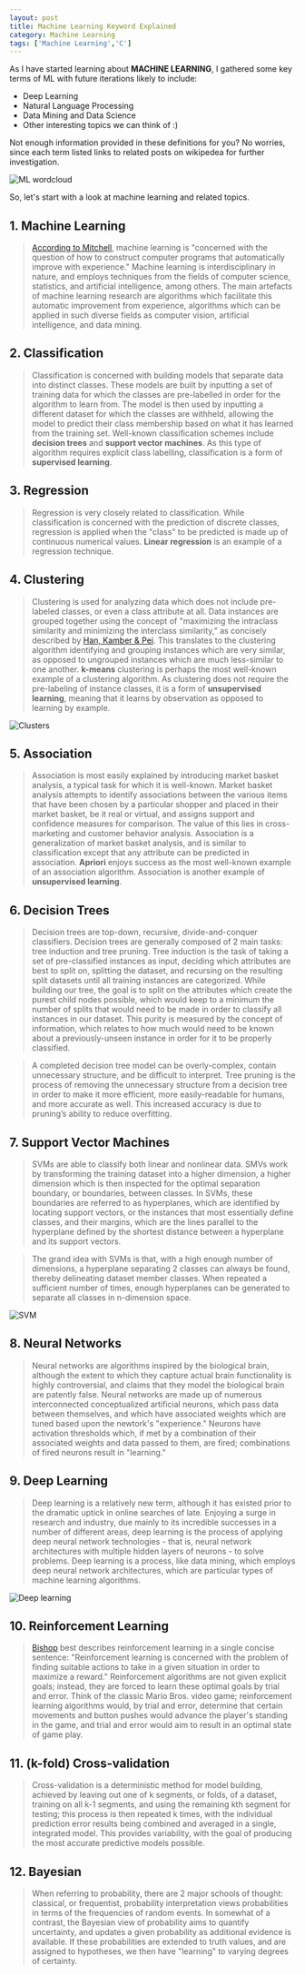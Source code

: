 ```yaml
---
layout: post
title: Machine Learning Keyword Explained
category: Machine Learning
tags: ['Machine Learning','C']
---
```


As I have started learning about **MACHINE LEARNING**, I gathered some key terms of ML with future iterations likely to include:

* Deep Learning
* Natural Language Processing
* Data Mining and Data Science
* Other interesting topics we can think of :)

Not enough information provided in these definitions for you? No worries, since each term listed links to related posts on wikipedea for further investigation.

![ML wordcloud](/public/images/ml-wordcloud.jpg)

So, let's start with a look at machine learning and related topics.

## 1. Machine Learning
 
>[According to Mitchell](http://www.cs.cmu.edu/~tom/mlbook.html), machine learning is "concerned with the question of how to construct computer programs that automatically improve with experience." Machine learning is interdisciplinary in nature, and employs techniques from the fields of computer science, statistics, and artificial intelligence, among others. The main artefacts of machine learning research are algorithms which facilitate this automatic improvement from experience, algorithms which can be applied in such diverse fields as computer vision, artificial intelligence, and data mining.

## 2. Classification
 
>Classification is concerned with building models that separate data into distinct classes. These models are built by inputting a set of training data for which the classes are pre-labelled in order for the algorithm to learn from. The model is then used by inputting a different dataset for which the classes are withheld, allowing the model to predict their class membership based on what it has learned from the training set. Well-known classification schemes include **decision trees** and **support vector machines**. As this type of algorithm requires explicit class labelling, classification is a form of **supervised learning**.

## 3. Regression
 
>Regression is very closely related to classification. While classification is concerned with the prediction of discrete classes, regression is applied when the "class" to be predicted is made up of continuous numerical values. **Linear regression** is an example of a regression technique.

## 4. Clustering
 
>Clustering is used for analyzing data which does not include pre-labeled classes, or even a class attribute at all. Data instances are grouped together using the concept of "maximizing the intraclass similarity and minimizing the interclass similarity," as concisely described by [Han, Kamber & Pei](http://hanj.cs.illinois.edu/bk3/). This translates to the clustering algorithm identifying and grouping instances which are very similar, as opposed to ungrouped instances which are much less-similar to one another. **k-means** clustering is perhaps the most well-known example of a clustering algorithm. As clustering does not require the pre-labeling of instance classes, it is a form of **unsupervised learning**, meaning that it learns by observation as opposed to learning by example.

![Clusters](/public/images/clusters.jpg)

## 5. Association
 
>Association is most easily explained by introducing market basket analysis, a typical task for which it is well-known. Market basket analysis attempts to identify associations between the various items that have been chosen by a particular shopper and placed in their market basket, be it real or virtual, and assigns support and confidence measures for comparison. The value of this lies in cross-marketing and customer behavior analysis. Association is a generalization of market basket analysis, and is similar to classification except that any attribute can be predicted in association. **Apriori** enjoys success as the most well-known example of an association algorithm. Association is another example of **unsupervised learning**.

## 6. Decision Trees
 
>Decision trees are top-down, recursive, divide-and-conquer classifiers. Decision trees are generally composed of 2 main tasks: tree induction and tree pruning. Tree induction is the task of taking a set of pre-classified instances as input, deciding which attributes are best to split on, splitting the dataset, and recursing on the resulting split datasets until all training instances are categorized. While building our tree, the goal is to split on the attributes which create the purest child nodes possible, which would keep to a minimum the number of splits that would need to be made in order to classify all instances in our dataset. This purity is measured by the concept of information, which relates to how much would need to be known about a previously-unseen instance in order for it to be properly classified.

>A completed decision tree model can be overly-complex, contain unnecessary structure, and be difficult to interpret. Tree pruning is the process of removing the unnecessary structure from a decision tree in order to make it more efficient, more easily-readable for humans, and more accurate as well. This increased accuracy is due to pruning’s ability to reduce overfitting.

## 7. Support Vector Machines
 
>SVMs are able to classify both linear and nonlinear data. SMVs work by transforming the training dataset into a higher dimension, a higher dimension which is then inspected for the optimal separation boundary, or boundaries, between classes. In SVMs, these boundaries are referred to as hyperplanes, which are identified by locating support vectors, or the instances that most essentially define classes, and their margins, which are the lines parallel to the hyperplane defined by the shortest distance between a hyperplane and its support vectors.

>The grand idea with SVMs is that, with a high enough number of dimensions, a hyperplane separating 2 classes can always be found, thereby delineating dataset member classes. When repeated a sufficient number of times, enough hyperplanes can be generated to separate all classes in n-dimension space.

![SVM](/public/images/support-vector.png)

## 8. Neural Networks
 
>Neural networks are algorithms inspired by the biological brain, although the extent to which they capture actual brain functionality is highly controversial, and claims that they model the biological brain are patently false. Neural networks are made up of numerous interconnected conceptualized artificial neurons, which pass data between themselves, and which have associated weights which are tuned based upon the newtork's "experience." Neurons have activation thresholds which, if met by a combination of their associated weights and data passed to them, are fired; combinations of fired neurons result in "learning."

## 9. Deep Learning
 
>Deep learning is a relatively new term, although it has existed prior to the dramatic uptick in online searches of late. Enjoying a surge in research and industry, due mainly to its incredible successes in a number of different areas, deep learning is the process of applying deep neural network technologies - that is, neural network architectures with multiple hidden layers of neurons - to solve problems. Deep learning is a process, like data mining, which employs deep neural network architectures, which are particular types of machine learning algorithms.

![Deep learning](/public/images/cnn-architecture.jpg)

## 10. Reinforcement Learning
 
>[Bishop](http://research.microsoft.com/en-us/um/people/cmbishop/prml/) best describes reinforcement learning in a single concise sentence: "Reinforcement learning is concerned with the problem of finding suitable actions to take in a given situation in order to maximize a reward." Reinforcement algorithms are not given explicit goals; instead, they are forced to learn these optimal goals by trial and error. Think of the classic Mario Bros. video game; reinforcement learning algorithms would, by trial and error, determine that certain movements and button pushes would advance the player's standing in the game, and trial and error would aim to result in an optimal state of game play.

## 11. (k-fold) Cross-validation
 
>Cross-validation is a deterministic method for model building, achieved by leaving out one of k segments, or folds, of a dataset, training on all k-1 segments, and using the remaining kth segment for testing; this process is then repeated k times, with the individual prediction error results being combined and averaged in a single, integrated model. This provides variability, with the goal of producing the most accurate predictive models possible.

## 12. Bayesian
 
>When referring to probability, there are 2 major schools of thought: classical, or frequentist, probability interpretation views probabilities in terms of the frequencies of random events. In somewhat of a contrast, the Bayesian view of probability aims to quantify uncertainty, and updates a given probability as additional evidence is available. If these probabilities are extended to truth values, and are assigned to hypotheses, we then have "learning" to varying degrees of certainty.
